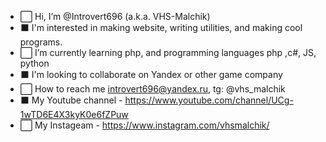 - ⬜️ Hi, I’m @Introvert696 (a.k.a. VHS-Malchik)
- ⬛️ I'm interested in making website, writing utilities, and making cool programs.
- ⬜️ I’m currently learning php, and programming languages php ,c#, JS, python
- ⬛️ I'm looking to collaborate on Yandex or other game company
- ⬜️ How to reach me introvert696@yandex.ru, tg: @vhs_malchik
- ⬛️ My Youtube channel - https://www.youtube.com/channel/UCg-1wTD6E4X3kyK0e6fZPuw
- ⬜️ My Instageam - https://www.instagram.com/vhsmalchik/


<!---
Introvert696/Introvert696 is a ✨ special ✨ repository because its `README.md` (this file) appears on your GitHub profile.
You can click the Preview link to take a look at your changes.
--->

